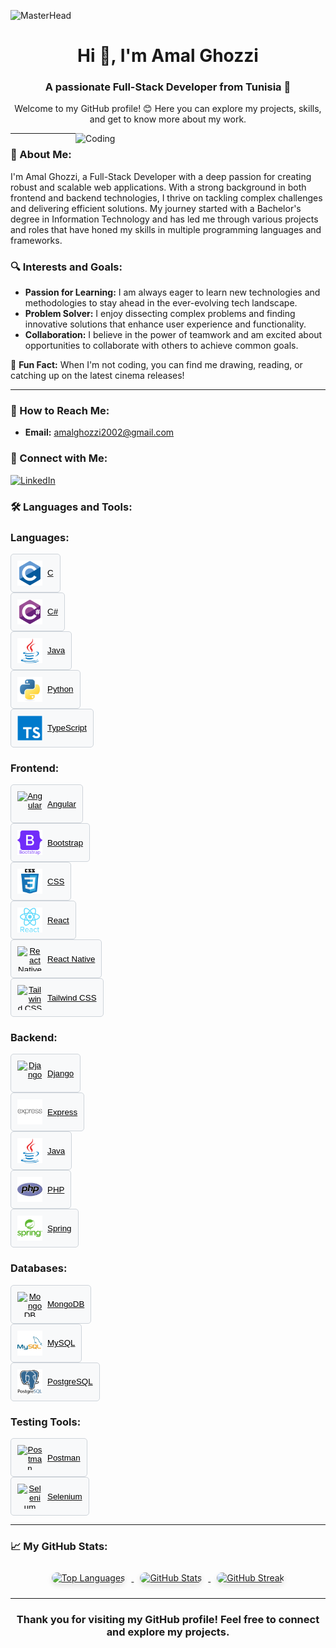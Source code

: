 ![MasterHead](https://teamtweaks1-blog.s3.us-east-2.amazonaws.com/blog/wp-content/uploads/2023/03/15102639/TT-How-To-Hire-Dedicated-Full-Stack-Developer-2023_.png)

<h1 align="center">Hi 👋, I'm Amal Ghozzi</h1>
<h3 align="center">A passionate Full-Stack Developer from Tunisia 🌟</h3>

<p align="center">Welcome to my GitHub profile! 😊 Here you can explore my projects, skills, and get to know more about my work.</p>

<img align="right" alt="Coding" width="400" src="https://mir-s3-cdn-cf.behance.net/project_modules/disp/601014116770475.6068beff4640a.gif">

---


### 📝 About Me:
I'm Amal Ghozzi, a Full-Stack Developer with a deep passion for creating robust and scalable web applications. With a strong background in both frontend and backend technologies, I thrive on tackling complex challenges and delivering efficient solutions. My journey started with a Bachelor's degree in Information Technology and has led me through various projects and roles that have honed my skills in multiple programming languages and frameworks.

### 🔍 Interests and Goals:
- **Passion for Learning:** I am always eager to learn new technologies and methodologies to stay ahead in the ever-evolving tech landscape.
- **Problem Solver:** I enjoy dissecting complex problems and finding innovative solutions that enhance user experience and functionality.
- **Collaboration:** I believe in the power of teamwork and am excited about opportunities to collaborate with others to achieve common goals.

🌟 **Fun Fact:** When I'm not coding, you can find me drawing, reading, or catching up on the latest cinema releases!

---

### 📧 How to Reach Me:
- **Email:** [amalghozzi2002@gmail.com](mailto:amalghozzi2002@gmail.com)

### 🔗 Connect with Me:
<p align="left">
<a href="https://www.linkedin.com/in/amal-ghozzi-205a21234" target="_blank">
  <img src="https://raw.githubusercontent.com/rahuldkjain/github-profile-readme-generator/master/src/images/icons/Social/linked-in-alt.svg" alt="LinkedIn" height="30" width="40"/>
</a>
</p>

### 🛠️ Languages and Tools:
<p align="left">
  <h3>Languages:</h3>
  <a href="https://www.cprogramming.com/" target="_blank" rel="noreferrer">
    <button style="background-color: #f8f9fa; border: 1px solid #ced4da; border-radius: 5px; padding: 10px; display: flex; align-items: center; cursor: pointer; transition: all 0.3s ease;">
      <img src="https://raw.githubusercontent.com/devicons/devicon/master/icons/c/c-original.svg" alt="C" width="40" height="40" style="margin-right: 8px;"/>
      <span>C</span>
    </button>
  </a>
  <a href="https://www.w3schools.com/cs/" target="_blank" rel="noreferrer">
    <button style="background-color: #f8f9fa; border: 1px solid #ced4da; border-radius: 5px; padding: 10px; display: flex; align-items: center; cursor: pointer; transition: all 0.3s ease;">
      <img src="https://raw.githubusercontent.com/devicons/devicon/master/icons/csharp/csharp-original.svg" alt="C#" width="40" height="40" style="margin-right: 8px;"/>
      <span>C#</span>
    </button>
  </a>
  <a href="https://www.java.com" target="_blank" rel="noreferrer">
    <button style="background-color: #f8f9fa; border: 1px solid #ced4da; border-radius: 5px; padding: 10px; display: flex; align-items: center; cursor: pointer; transition: all 0.3s ease;">
      <img src="https://raw.githubusercontent.com/devicons/devicon/master/icons/java/java-original.svg" alt="Java" width="40" height="40" style="margin-right: 8px;"/>
      <span>Java</span>
    </button>
  </a>
  <a href="https://www.python.org" target="_blank" rel="noreferrer">
    <button style="background-color: #f8f9fa; border: 1px solid #ced4da; border-radius: 5px; padding: 10px; display: flex; align-items: center; cursor: pointer; transition: all 0.3s ease;">
      <img src="https://raw.githubusercontent.com/devicons/devicon/master/icons/python/python-original.svg" alt="Python" width="40" height="40" style="margin-right: 8px;"/>
      <span>Python</span>
    </button>
  </a>
  <a href="https://www.typescriptlang.org/" target="_blank" rel="noreferrer">
    <button style="background-color: #f8f9fa; border: 1px solid #ced4da; border-radius: 5px; padding: 10px; display: flex; align-items: center; cursor: pointer; transition: all 0.3s ease;">
      <img src="https://raw.githubusercontent.com/devicons/devicon/master/icons/typescript/typescript-original.svg" alt="TypeScript" width="40" height="40" style="margin-right: 8px;"/>
      <span>TypeScript</span>
    </button>
  </a>
</p>

<p align="left">
  <h3>Frontend:</h3>
  <a href="https://angular.io" target="_blank" rel="noreferrer">
    <button style="background-color: #f8f9fa; border: 1px solid #ced4da; border-radius: 5px; padding: 10px; display: flex; align-items: center; cursor: pointer; transition: all 0.3s ease;">
      <img src="https://angular.io/assets/images/logos/angular/angular.svg" alt="Angular" width="40" height="40" style="margin-right: 8px;"/>
      <span>Angular</span>
    </button>
  </a>
  <a href="https://getbootstrap.com" target="_blank" rel="noreferrer">
    <button style="background-color: #f8f9fa; border: 1px solid #ced4da; border-radius: 5px; padding: 10px; display: flex; align-items: center; cursor: pointer; transition: all 0.3s ease;">
      <img src="https://raw.githubusercontent.com/devicons/devicon/master/icons/bootstrap/bootstrap-plain-wordmark.svg" alt="Bootstrap" width="40" height="40" style="margin-right: 8px;"/>
      <span>Bootstrap</span>
    </button>
  </a>
  <a href="https://www.w3schools.com/css/" target="_blank" rel="noreferrer">
    <button style="background-color: #f8f9fa; border: 1px solid #ced4da; border-radius: 5px; padding: 10px; display: flex; align-items: center; cursor: pointer; transition: all 0.3s ease;">
      <img src="https://raw.githubusercontent.com/devicons/devicon/master/icons/css3/css3-original-wordmark.svg" alt="CSS" width="40" height="40" style="margin-right: 8px;"/>
      <span>CSS</span>
    </button>
  </a>
  <a href="https://reactjs.org/" target="_blank" rel="noreferrer">
    <button style="background-color: #f8f9fa; border: 1px solid #ced4da; border-radius: 5px; padding: 10px; display: flex; align-items: center; cursor: pointer; transition: all 0.3s ease;">
      <img src="https://raw.githubusercontent.com/devicons/devicon/master/icons/react/react-original-wordmark.svg" alt="React" width="40" height="40" style="margin-right: 8px;"/>
      <span>React</span>
    </button>
  </a>
  <a href="https://reactnative.dev/" target="_blank" rel="noreferrer">
    <button style="background-color: #f8f9fa; border: 1px solid #ced4da; border-radius: 5px; padding: 10px; display: flex; align-items: center; cursor: pointer; transition: all 0.3s ease;">
      <img src="https://reactnative.dev/img/header_logo.svg" alt="React Native" width="40" height="40" style="margin-right: 8px;"/>
      <span>React Native</span>
    </button>
  </a>
  <a href="https://tailwindcss.com/" target="_blank" rel="noreferrer">
    <button style="background-color: #f8f9fa; border: 1px solid #ced4da; border-radius: 5px; padding: 10px; display: flex; align-items: center; cursor: pointer; transition: all 0.3s ease;">
      <img src="https://www.vectorlogo.zone/logos/tailwindcss/tailwindcss-icon.svg" alt="Tailwind CSS" width="40" height="40" style="margin-right: 8px;"/>
      <span>Tailwind CSS</span>
    </button>
  </a>
</p>

<p align="left">
  <h3>Backend:</h3>
  <a href="https://www.djangoproject.com/" target="_blank" rel="noreferrer">
    <button style="background-color: #f8f9fa; border: 1px solid #ced4da; border-radius: 5px; padding: 10px; display: flex; align-items: center; cursor: pointer; transition: all 0.3s ease;">
      <img src="https://cdn.worldvectorlogo.com/logos/django.svg" alt="Django" width="40" height="40" style="margin-right: 8px;"/>
      <span>Django</span>
    </button>
  </a>
  <a href="https://expressjs.com/" target="_blank" rel="noreferrer">
    <button style="background-color: #f8f9fa; border: 1px solid #ced4da; border-radius: 5px; padding: 10px; display: flex; align-items: center; cursor: pointer; transition: all 0.3s ease;">
      <img src="https://raw.githubusercontent.com/devicons/devicon/master/icons/express/express-original-wordmark.svg" alt="Express" width="40" height="40" style="margin-right: 8px;"/>
      <span>Express</span>
    </button>
  </a>
  <a href="https://www.java.com" target="_blank" rel="noreferrer">
    <button style="background-color: #f8f9fa; border: 1px solid #ced4da; border-radius: 5px; padding: 10px; display: flex; align-items: center; cursor: pointer; transition: all 0.3s ease;">
      <img src="https://raw.githubusercontent.com/devicons/devicon/master/icons/java/java-original.svg" alt="Java" width="40" height="40" style="margin-right: 8px;"/>
      <span>Java</span>
    </button>
  </a>
  <a href="https://www.php.net/" target="_blank" rel="noreferrer">
    <button style="background-color: #f8f9fa; border: 1px solid #ced4da; border-radius: 5px; padding: 10px; display: flex; align-items: center; cursor: pointer; transition: all 0.3s ease;">
      <img src="https://raw.githubusercontent.com/devicons/devicon/master/icons/php/php-original.svg" alt="PHP" width="40" height="40" style="margin-right: 8px;"/>
      <span>PHP</span>
    </button>
  </a>
  <a href="https://www.spring.io/" target="_blank" rel="noreferrer">
    <button style="background-color: #f8f9fa; border: 1px solid #ced4da; border-radius: 5px; padding: 10px; display: flex; align-items: center; cursor: pointer; transition: all 0.3s ease;">
      <img src="https://raw.githubusercontent.com/devicons/devicon/master/icons/spring/spring-original-wordmark.svg" alt="Spring" width="40" height="40" style="margin-right: 8px;"/>
      <span>Spring</span>
    </button>
  </a>
</p>

<p align="left">
  <h3>Databases:</h3>
  <a href="https://www.mongodb.com/" target="_blank" rel="noreferrer">
    <button style="background-color: #f8f9fa; border: 1px solid #ced4da; border-radius: 5px; padding: 10px; display: flex; align-items: center; cursor: pointer; transition: all 0.3s ease;">
      <img src="https://www.vectorlogo.zone/logos/mongodb/mongodb-icon.svg" alt="MongoDB" width="40" height="40" style="margin-right: 8px;"/>
      <span>MongoDB</span>
    </button>
  </a>
  <a href="https://www.mysql.com/" target="_blank" rel="noreferrer">
    <button style="background-color: #f8f9fa; border: 1px solid #ced4da; border-radius: 5px; padding: 10px; display: flex; align-items: center; cursor: pointer; transition: all 0.3s ease;">
      <img src="https://raw.githubusercontent.com/devicons/devicon/master/icons/mysql/mysql-original-wordmark.svg" alt="MySQL" width="40" height="40" style="margin-right: 8px;"/>
      <span>MySQL</span>
    </button>
  </a>
  <a href="https://www.postgresql.org/" target="_blank" rel="noreferrer">
    <button style="background-color: #f8f9fa; border: 1px solid #ced4da; border-radius: 5px; padding: 10px; display: flex; align-items: center; cursor: pointer; transition: all 0.3s ease;">
      <img src="https://raw.githubusercontent.com/devicons/devicon/master/icons/postgresql/postgresql-original-wordmark.svg" alt="PostgreSQL" width="40" height="40" style="margin-right: 8px;"/>
      <span>PostgreSQL</span>
    </button>
  </a>
</p>

<p align="left">
  <h3>Testing Tools:</h3>
  <a href="https://www.postman.com/" target="_blank" rel="noreferrer">
    <button style="background-color: #f8f9fa; border: 1px solid #ced4da; border-radius: 5px; padding: 10px; display: flex; align-items: center; cursor: pointer; transition: all 0.3s ease;">
      <img src="https://www.vectorlogo.zone/logos/getpostman/getpostman-icon.svg" alt="Postman" width="40" height="40" style="margin-right: 8px;"/>
      <span>Postman</span>
    </button>
  </a>
  <a href="https://www.selenium.dev/" target="_blank" rel="noreferrer">
    <button style="background-color: #f8f9fa; border: 1px solid #ced4da; border-radius: 5px; padding: 10px; display: flex; align-items: center; cursor: pointer; transition: all 0.3s ease;">
      <img src="https://www.selenium.dev/images/selenium_logo_square_green.png" alt="Selenium" width="40" height="40" style="margin-right: 8px;"/>
      <span>Selenium</span>
    </button>
  </a>
</p>


---

### 📈 My GitHub Stats:

<p align="center">
  <a href="https://github.com/amalghozzi123">
    <img src="https://github-readme-stats.vercel.app/api/top-langs?username=amalghozzi123&show_icons=true&locale=en&layout=compact" alt="Top Languages" style="border-radius: 10px; box-shadow: 0 4px 8px rgba(0,0,0,0.1); margin: 10px;"/>
  </a>
  <a href="https://github.com/amalghozzi123">
    <img src="https://github-readme-stats.vercel.app/api?username=amalghozzi123&show_icons=true&locale=en" alt="GitHub Stats" style="border-radius: 10px; box-shadow: 0 4px 8px rgba(0,0,0,0.1); margin: 10px;"/>
  </a>
  <a href="https://github.com/amalghozzi123">
    <img src="https://github-readme-streak-stats.herokuapp.com/?user=amalghozzi123" alt="GitHub Streak" style="border-radius: 10px; box-shadow: 0 4px 8px rgba(0,0,0,0.1); margin: 10px;"/>
  </a>
</p>

---

<h3 align="center">Thank you for visiting my GitHub profile! Feel free to connect and explore my projects.</h3>

